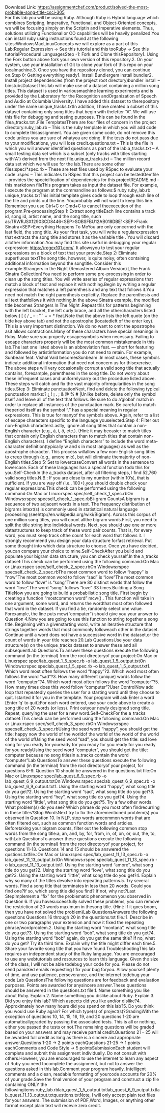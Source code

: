 Download Link: https://assignmentchef.com/product/solved-the-most-probable-song-title-csci-305
<br>
For this lab you will be using Ruby. Although Ruby is Hybrid language which combines Scripting, Imperative, Functional, and Object-Oriented concepts, we will be focusing simply on the Scriptin and Imperative elements. Thus, solutions utilizing Functional or OO capabilities will be heavily penalized.You can install ruby using instructions found at the following sites:WindowsMacLinuxConcepts we will explore as a part of this Lab:Regular Expression -&gt; See this tutorial and this tooRuby -&gt; See this tutorialProcedural LanguagesStep -1: Fork and Clone thisRepository1. Using the Fork button above fork your own version of this repository.2. On your system, use your installation of Git to clone your fork of this repo on your localmachine.3. Once you have the repository cloned, you can continue on.Step 0: Getting everything ready1. Install Bundlergem install bundler2. Install project dependencies (from the project root directory)bundler install –binstubsDatasetThis lab will make use of a dataset containing a million song titles. This dataset is used in variousmachine learning experiments and is provided by the Laboratory for the Recognition andOrganization of Speech and Audio at Columbia University. I have added this dataset to therepository under the name unique_tracks.txtIn addition, I have created a subset of this dataset containing only song titles that begin with theletter “A”. We will use this file for debugging and testing purposes. This can be found in the filea_tracks.txt .File TemplatesThere are four files of concern in the project directory:ruby_lab.rb – This is the ruby template in which you will add code to complete thisassignment. You are given some code, do not remove this code unless you are sure of whatyou are doing. If the tests do not pass due to your modifications, you will lose credit.questions.txt – This is the file in which you will answer identified questions as part of the lab.a_tracks.txt – A small testing data set which is a subset (only tracks with titles starting with“A”) derived from the next file.unique_tracks.txt – The million record data set which we will use for the lab.There are some other files:spec/*spec.rb – These are test files used by RSpec to evaluate your code..rspec – This indicates to RSpec that this project can be testedGemfile – provides the specicification of dependencies for this projectREADME.md – this markdown fileThis program takes as input the dataset file. For example, I execute the program at the commandline as follows:$ ruby ruby_lab.rb unique_tracks.txtThis initial template gives code to loop through each line of the file and prints out the line. Youprobably will not want to keep this line. Remember you use Ctrl+C or Cmd+C to cancel theexecution of the program.Pre-processingStep 1: Extract song titleEach line contains a track id, song id, artist name, and the song title, such as:TRWRJSX12903CD8446&lt;SEP&gt;SOBSFBU12AB018DBE1&lt;SEP&gt;Frank Sinatra&lt;SEP&gt;Everything Happens To MeYou are only concerned with the last field, the song title. As your first task, you will write a regularexpression that extracts the song title and stores it as the variable title . You will discard allother information.You may find this site useful in debugging your regular expression: https://regex101.com/. It allowsyou to test your regular expressions on a block of text that your provide.Step 2: Eliminate superfluous textThe song title, however, is quite noisy, often containing additional information beyond the songtitle. Consider this example:Strangers in the Night (Remastered Album Version) [The Frank Sinatra Collection]You need to perform some pre-processing in order to clean up the song titles. You will write aseries of regular expressions that match a block of text and replace it with nothing.Begin by writing a regular expression that matches a left parenthesis and any text that follows it.You need not match the right parenthesis explicitly. Replace the parenthesis and all text thatfollows it with nothing.In the above Sinatra example, the modified title becomes Strangers In The Night .Repeat this for patterns beginning with the left bracket, the left curly brace, and all the othercharacters listed below:( [ {  / _ – : ” ` + = * feat.Note that the above lists the left quote (on the tilde key above tab) and not the apostrophe (locatedleft of the enter key). This is a very important distinction. We do no want to omit the apostrophe asit allows contractions.Many of these characters have special meanings in Ruby. Make sure you properly escapesymbols when necessary. Failing to escape characters properly will be the most common mistakemade in this lab.The last one listed above is an abbreviation feat. — short for featuring and followed by artistinformation you do not need to retain. For example, Sunbeam feat. Vishal Vaid becomesSunbeam .In most cases, these symbols indicate additional information that need not concern us for thisexercise. The above steps will very occasionally corrupt a valid song title that actually contains, forexample, parentheses in the song title. Do not worry about these infrequent cases and uniformlycarry out the procedure listed above. These steps will catch and fix the vast majority ofirregularities in the song titles.Step 3: Eliminate punctuationNext, find and delete the following typical punctuation marks:? ¿ ! ¡ . ; &amp; @ % # |Unlike before, delete only the symbol itself and leave all of the text that follows. Be sure to do a‘global’ match in order to replace all instances of the punctuation mark. Be careful to match theperiod itself as the symbol “.” has a special meaning in regular expressions. This is true for manyof the symbols above. Again, refer to a list of escape characters specific to the language youselected.Step 4: Filter out non-English charactersLastly, ignore all song titles that contain a non-English character (e.g., á, ı̀, ö, etc.). (Hint: it may beeasier to match titles that contain only English characters than to match titles that contain non-English characters). I define “English characters” to include the word meta-character definition(typically w and s in most languages) as well as the apostrophe character. This process willallow a few non-English song titles to creep through (e.g., amore mio), but will eliminate themajority of non-English titles.Step 5: Set to lowercaseConvert all words in the sentence to lowercase. Each of these languages has a special function todo this for you.Self-CheckIn the a_tracks dataset, after all filtering steps, I find 52,760 valid song titles.N.B.: If you are close to my number (within 10’s), that is sufficient. If you are way off (i.e., 100+),you should double check your regular expressions.This check can be performed using the following command:On Mac or Linux:rspec spec/self_check_1_spec.rbOn Windows:rspec specself_check_1_spec.rbBi-gram CountsA bigram is a sequence of two adjacent words in a text. The frequency distribution of bigrams intext(s) is commonly used in statistical natural language processing (seehttp://en.wikipedia.org/wiki/Bigram). Across this corpus of one million song titles, you will count allthe bigram words.First, you need to split the title string into individual words. Next, you should use one or more datastructures to keep track of these word pair counts. That is, for every word, you must keep track ofthe count for each word that follows it. I strongly recommend you design your data structure forfast retrieval. Put some thought into which data structure to choose. Once you have decided, youcan compare your choice to mine.Self-CheckAfter you build and populate your bigram data structure, you can check yourself.In the a_tracks dataset:This check can be performed using the following command:On Mac or Linux:rspec spec/self_check_2_spec.rbOn Windows:rspec specself_check_2_spec.rbThe most common word to follow “happy” is “now”The most common word to follow “sad” is “love”The most common word to follow “love” is “song”There are 80 distinct words that follow the word “love”.The word “song” follows “love” 33 times.Building a Song TitleNow you are going to build a probabilistic song title. First begin by creating a function “mostcommon word” mcw() . This function will take in one argument, some word, and returns the wordthat most often followed that word in the dataset. If you find a tie, randomly select one value. Forexample, the line puts mcw(“computer”) should give you your answer to Question 4.Now you are going to use this function to string together a song title. Beginning with a givenstarting word, write an iterative structure that strings together words that most commonly followeach other in the dataset. Continue until a word does not have a successive word in the dataset,or the count of words in your title reaches 20.Lab QuestionsUse your data structure(s) on the unique_tracks dataset to answer these and all subsequentLab Questions.To answer these questions execute the following command (in the terminal) from the root directoryof your project:On Mac or Linuxrspec spec/lab_quest_1_5_spec.rb -o lab_quest_1_5_output.txtOn Windows:rspec speclab_quest_1_5_spec.rb -o lab_quest_1_5_output.txt1. Which word most often follows the word “happy”?2. Which word most often follows the word “sad”?3. How many different (unique) words follow the word “computer”?4. Which word most often follows the word “computer”?5. How many times does this word follow “computer”?User ControlNow add loop that repeatedly queries the user for a starting word until they choose to quit. Istarted it for you in the template. Your program will ask:Enter a word [Enter ‘q’ to quit]:For each word entered, use your code above to create a song title of 20 words (or less). Print outyour newly designed song title. Repeat, querying the user for a new word.Self-CheckFor the a_tracks dataset:This check can be performed using the following command:On Mac or Linux:rspec spec/self_check_3_spec.rbOn Windows:rspec specself_check_3_spec.rbUsing the seed word “happy”, you should get the title: happy now the world of the worldof the world of the world of the world of the world ofUsing the seed word “sad”, you should get the title: sad love song for you ready for youready for you ready for you ready for you ready for you readyUsing the seed word “computer”, you should get the title: computer because no song titlesin a_tracks contain the word “computer”Lab QuestionsTo answer these questions execute the following command (in the terminal) from the root directoryof your project, for questions 6-9. Question 10 should be answered in the questions.txt file:On Mac or Linuxrspec spec/lab_quest_6_9_spec.rb -o lab_quest_6_9_output.txtOn Windows:rspec speclab_quest_6_9_spec.rb -o lab_quest_6_9_output.txt1. Using the starting word “happy”, what song title do you get?2. Using the starting word “sad”, what song title do you get?3. Using the starting word “hey”, what song title do you get?4. Using the starting word “little”, what song title do you get?5. Try a few other words. What problem(s) do you see? Which phrase do you most often findrecurring in these titles?Stop WordsNext try to fix the aforementioned problem(s) you observed in Question 10. In NLP, stop words arecommon words that are often filtered out, such as common function words and articles. Beforetaking your bigram counts, filter out the following common stop words from the song title:a, an, and, by, for, from, in, of, on, or, out, the, to, withLab QuestionsTo answer these questions execute the following command (in the terminal) from the root directoryof your project, for questions 11-13. Questions 14 and 15 should be answered the qustions.txtfile.:On Mac or Linuxrspec spec/lab_quest_11_13_spec.rb -o lab_quest_11_13_output.txtOn Windows:rspec speclab_quest_11_13_spec.rb -o lab_quest_11_13_output.txt1. Using the starting word “amore”, what song title do you get?2. Using the starting word “love”, what song title do you get?3. Using the starting word “little”, what song title do you get?4. Explain why so many of the titles devolve into repeating patterns.5. Try several words. Find a song title that terminates in less than 20 words. Could you find one?If so, which song title did you find? If not, why not?Last StepImplement a “fix” for the problematic phenomenon you observed in Question 6. If you havesuccessfully solved these problems, you can remove the restriction of 20 words maximum in thesong title. (Hint: If it goes boom, then you have not solved the problem)Lab QuestionsAnswere the following questions Questions 16 through 20 in the questions.txt file.:1. Describe in one or two paragraphs your extension and how it fixed the repeating phrase/wordproblem.2. Using the starting word “montana”, what song title do you get?3. Using the starting word “bob”, what song title do you get?4. Using the starting word “bob” again, do you get the same title? If no, what do you get? Try ita third time. Explain why the title might differ each time.5. Share your favorite song title that you have found.TroubleshootingThis lab requires an independent study of the Ruby language. You are encouraged to use any webtutorials and resources to learn this language. Given the size of the class, I will not be able todebug your code for you. Please do not send panicked emails requesting I fix your bug foryou. Allow yourself plenty of time, and use patience, perseverance, and the internet todebug your code.Lab QuestionsThe following questions are for feedback and evaluation purposes. Points are awarded for anysincere answer.These questions should be answered in the questions.txt file.1. Name something you like about Ruby. Explain.2. Name something you dislike about Ruby. Explain.3. Did you enjoy this lab? Which aspects did you like and/or dislike?4. Approximately how many hours did you spend on this lab?5. Do you think you would use Ruby again? For which type(s) of project(s)?GradingWith the exception of questions 10, 14, 15, 16, 19, and 20 questions 1-20 are automaticallygraded by passing the associated tests. This is all or nothing, either you passed the tests or not.The remaining questions will be graded based on your answers and may receive partial credit.Questions 21 – 25 will be awarded full credit as long as there is a sincere and appropriate answer.Questions 1-20 -&gt; 2 points eachQuestions 21-25 -&gt; 1 points eachComments and Code Style -&gt; 5 pointsSubmissionEach student will complete and submit this assignment individually. Do not consult with others.However, you are encouraged to use the internet to learn any aspect of Ruby you need tocomplete the assignment, but not to answer the questions asked in this lab.Comment your program heavily. Intelligent comments and a clean, readable formatting of yourcode accounts for 20% of your grade.Save the final version of your program and construct a zip file containing ONLY the followingitems:ruby_lab.rblab_quest_1_5_output.txtlab_quest_6_9_output.txtlab_quest_11_13_output.txtquestions.txtNote, I will only accept plain text files for your answers. The submission of PDF,Word, Images, or anything other format except plain text will recevie zero credit.